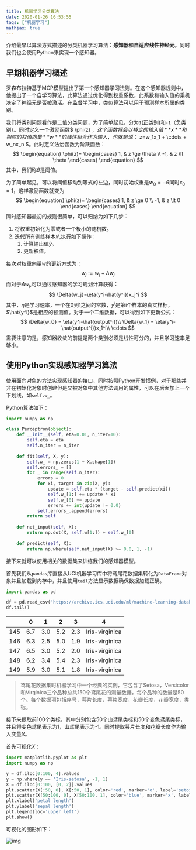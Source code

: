 ```yaml
---
title: 机器学习分类算法
date: 2020-01-26 16:53:55
tags: ["机器学习"]
mathjax: true
---
```


介绍最早以算法方式描述的分类机器学习算法：**感知器**和**自适应线性神经元**。同时我们也会使用Python来实现一个感知器。



<!-- More -->



## 早期机器学习概述

罗森布拉特基于MCP模型提出了第一个感知器学习法则。在这个感知器规则中，他提出了一个自学习算法，此算法通过优化得到权重系数，此系数和输入值的乘机决定了神经元是否被激活。在监督学习中，类似算法可以用于预测样本所属的类别。

我们将类别问题看作是二值分类问题，为了简单起见，分为`1`(正类别)和`-1`（负类别）。同时定义一个激励函数$ \phi(z) $，这个函数将会以特定的输入值**x**和相应的权值向量**w**的线性组合作为输入，也就是说：$ z=w_1x_1 + \cdots + w_nx_n $。此时定义法治函数为阶跃函数：
$$
\begin{equation}
\phi(z)=
\begin{cases}
	1, & z \ge \theta \\
	-1, & z \lt \theta
\end{cases}
\end{equation}
$$
其中，我们称$\theta$是阈值。

为了简单起见，可以将阈值移动到等式的左边，同时初始权重是$w_0=-\theta$同时$x_0=1$，这样激励函数就变为
$$
\begin{equation}
\phi(z)=
\begin{cases}
	1, & z \ge 0 \\
	-1, & z \lt 0
\end{cases}
\end{equation}
$$
同时感知器最初的规则很简单，可以归纳为如下几步：

1. 将权重初始化为零或者一个极小的随机数。
2. 迭代所有训练样本$x^i$,执行如下操作：
   1. 计算输出值$\hat{y}$。
   2. 更新权值。

每次对权重向量$w$的更新方式为：
$$
w_j:=w_j+\Delta{w_j}
$$
而对于$\Delta{w_j}$,可以通过感知器的学习规划计算获得：
$$
\Delta{w_j}=\eta(y^i-\hat{y^i})x_j^i
$$
其中，$\eta$是学习速率，一个在0到1之间的常数，$y^i$是第i个样本的真实样标，$\hat{y^i}$是相应的预测值。对于一个二维数据，可以得到如下更新公式：
$$
\Delta{w_0} = \eta(y^i-\hat{output^i})\\
\Delta{w_1} = \eta(y^i-\hat{output^i})x_1^i\\
\cdots
$$
需要注意的是，感知器收敛的前提是两个类别必须是线性可分的，并且学习速率足够小。

## 使用Python实现感知器学习算法

使用面向对象的方法实现感知器的接口，同时按照Python开发惯例，对于那些并非在初始化对象时创建但是又被对象中其他方法调用的属性，可以在后面加上一个下划线，如`self.w_`。

Python算法如下：

```python
import numpy as np

class Perceptron(object):
    def __init__(self, eta=0.01, n_iter=10):
        self.eta = eta
        self.n_iter = n_iter
        
    def fit(self, X, y):
        self.w_ = np.zeros(1 + X.shape[1])
        self.errors_ = []
        for _ in range(self.n_iter):
            errors = 0
            for xi, target in zip(X, y):
                update = self.eta * (target - self.predict(xi))
                self.w_[1:] += update * xi
                self.w_[0] += update
                errors += int(update != 0.0)
            self.errors_.append(errors)
        return self
    
    def net_input(self, X):
        return np.dot(X, self.w[1:]) + self.w_[0]
    
    def predict(self, X):
        return np.where(self.net_input(X) >= 0.0, 1, -1)
```

接下来就可以使用相关的数据集来训练我们的感知器模型。

首先我们从`pandas`库直接从UCI机器学习库中将鸢尾花数据集转化为`DataFrame`对象并且加载到内存中，并且使用`tail`方法显示数据确保数据加载正确。

```python
import pandas as pd

df = pd.read_csv('https://archive.ics.uci.edu/ml/machine-learning-databases/iris/iris.data', header=None)
df.tail()
```

|      | 0    | 1    | 2    | 3    | 4              |
| ---- | ---- | ---- | ---- | ---- | -------------- |
| 145  | 6.7  | 3.0  | 5.2  | 2.3  | Iris-virginica |
| 146  | 6.3  | 2.5  | 5.0  | 1.9  | Iris-virginica |
| 147  | 6.5  | 3.0  | 5.2  | 2.0  | Iris-virginica |
| 148  | 6.2  | 3.4  | 5.4  | 2.3  | Iris-virginica |
| 149  | 5.9  | 3.0  | 5.1  | 1.8  | Iris-virginica |

> 鸢尾花数据集时机器学习中一个经典的实例，它包含了Setosa，Versicolor和Virginica三个品种总共150个鸢尾花的测量数据，每个品种的数量是50个。每个数据项包括序号，萼片长度，萼片宽度，花瓣长度，花瓣宽度，类标。

接下来提取前100个类标，其中分别包含50个山鸢尾类标和50个变色鸢尾类标，并且将变色鸢尾表示为1，山鸢尾表示为-1。同时提取萼片长度和花瓣长度作为输入变量$X$。

首先可视化$X$：

```python
import matplotlib.pyplot as plt
import numpy as np

y = df.iloc[0:100, 4].values
y = np.where(y == 'Iris-setosa', -1, 1)
X = df.iloc[0:100, [0, 2]].values
plt.scatter(X[:50, 0], X[:50, 1], color='red', marker='o', label='setosa')
plt.scatter(X[50:100, 0], X[50:100, 1], color='blue', marker='x', label='versicolor')
plt.xlabel('petal length')
plt.ylabel('sepal length')
plt.legend(loc='upper left')
plt.show()
```

可视化的图形如下：

![img](./Mon,%2027%20Jan%202020%20113718.png)
